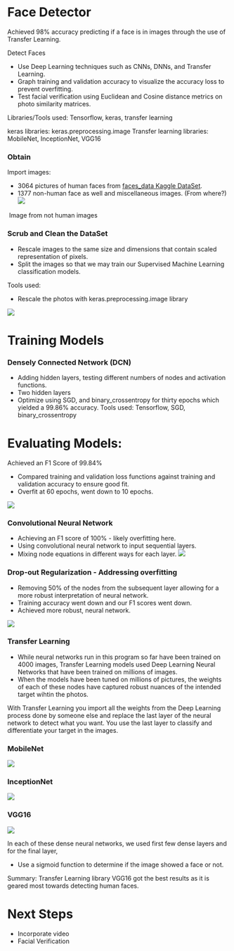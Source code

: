 # Face Detector
Achieved 98% accuracy predicting if a face is in images through the use of Transfer Learning. 

Detect Faces
+ Use Deep Learning techniques such as CNNs, DNNs, and Transfer Learning.
+ Graph training and validation accuracy to visualize the accuracy loss to prevent overfitting.
+ Test facial verification using Euclidean and Cosine distance metrics on photo similarity matrices.

Libraries/Tools used:
Tensorflow, keras, transfer learning

keras libraries: keras.preprocessing.image
Transfer learning libraries: MobileNet, InceptionNet, VGG16

### Obtain
Import images:
- 3064 pictures of human faces from [faces_data Kaggle DataSet](https://www.kaggle.com/gasgallo/faces-data). 
- 1377 non-human face as well and miscellaneous images. (From where?)
![](https://github.com/Chris-Manna/face_detector/blob/master/normal_face.png)

![]()
Image from not human images

### Scrub and Clean the DataSet
- Rescale images to the same size and dimensions that contain scaled representation of pixels. 
- Split the images so that we may train our Supervised Machine Learning classification models.

Tools used: 
- Rescale the photos with keras.preprocessing.image library

![](https://github.com/Chris-Manna/face_detector/blob/master/bin_face.png)

# Training Models
### Densely Connected Network (DCN)
- Adding hidden layers, testing different numbers of nodes and activation functions. 
- Two hidden layers
- Optimize using SGD, and binary_crossentropy for thirty epochs which yielded a 99.86% accuracy. 
Tools used: Tensorflow, SGD, binary_crossentropy

# Evaluating Models: 
Achieved an F1 Score of 99.84%
- Compared training and validation loss functions against training and validation accuracy to ensure good fit. 
- Overfit at 60 epochs, went down to 10 epochs.

![](https://github.com/Chris-Manna/face_detector/blob/master/Densley%20Connected%20Network%20Visualize%20Training:Validation%20Loss.png)

### Convolutional Neural Network 
- Achieving an F1 score of 100% - likely overfitting here.
- Using convolutional neural network to input sequential layers.
- Mixing node equations in different ways for each layer. 
![](https://github.com/Chris-Manna/face_detector/blob/master/Convolutional%20Neural%20Network:%20Vis%20Train:Val%20Loss.png)

### Drop-out Regularization - Addressing overfitting
- Removing 50% of the nodes from the subsequent layer allowing for a more robust interpretation of neural network. 
- Training accuracy went down and our F1 scores went down.  
- Achieved more robust, neural network.

![](https://github.com/Chris-Manna/face_detector/blob/master/DropOut%20Regularization%20vis.png)

### Transfer Learning
- While neural networks run in this program so far have been trained on 4000 images, Transfer Learning models used Deep Learning Neural Networks that have been trained on millions of images. 
- When the models have been tuned on millions of pictures, the weights of each of these nodes have captured robust nuances of the intended target wihtin the photos. 

With Transfer Learning you import all the weights from the Deep Learning process done by someone else and replace the last layer of the neural network to detect what you want. 
You use the last layer to classify and differentiate your target in the images. 

### MobileNet
![](https://github.com/Chris-Manna/face_detector/blob/master/TransferLearning:MobileNetConfusionMatrix.png)

### InceptionNet
![](https://github.com/Chris-Manna/face_detector/blob/master/InceptionNetConfusionMatrix.png)

### VGG16
![](https://github.com/Chris-Manna/face_detector/blob/master/VGG16ConfusionMatrix.png)

In each of these dense neural networks, we used first few dense layers and for the final layer, 
- Use a sigmoid function to determine if the image showed a face or not. 

Summary: 
Transfer Learning library VGG16 got the best results as it is geared most towards detecting human faces. 

# Next Steps
- Incorporate video
- Facial Verification
